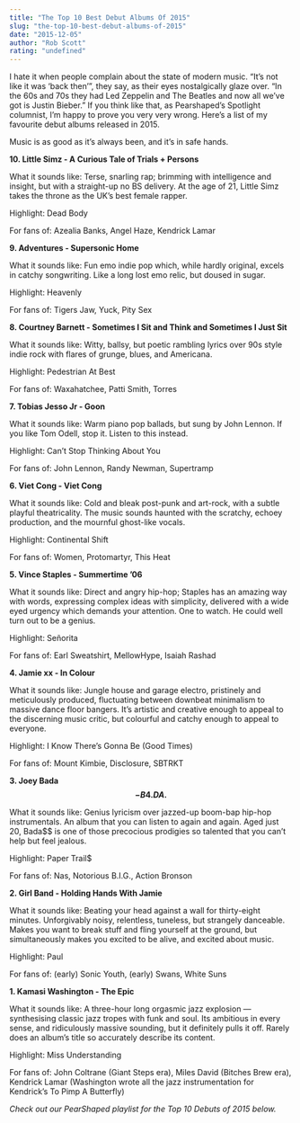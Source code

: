 ```yaml
---
title: "The Top 10 Best Debut Albums Of 2015"
slug: "the-top-10-best-debut-albums-of-2015"
date: "2015-12-05"
author: "Rob Scott"
rating: "undefined"
---
```


I hate it when people complain about the state of modern music. “It’s not like it was ‘back then’”, they say, as their eyes nostalgically glaze over. “In the 60s and 70s they had Led Zeppelin and The Beatles and now all we’ve got is Justin Bieber.” If you think like that, as Pearshaped’s Spotlight columnist, I’m happy to prove you very very wrong. Here’s a list of my favourite debut albums released in 2015.

Music is as good as it’s always been, and it’s in safe hands.

**10\. Little Simz - A Curious Tale of Trials + Persons**

What it sounds like: Terse, snarling rap; brimming with intelligence and insight, but with a straight-up no BS delivery. At the age of 21, Little Simz takes the throne as the UK’s best female rapper.

Highlight: Dead Body

For fans of: Azealia Banks, Angel Haze, Kendrick Lamar

**9\. Adventures - Supersonic Home**

What it sounds like: Fun emo indie pop which, while hardly original, excels in catchy songwriting. Like a long lost emo relic, but doused in sugar.

Highlight: Heavenly

For fans of: Tigers Jaw, Yuck, Pity Sex

**8\. Courtney Barnett - Sometimes I Sit and Think and Sometimes I Just Sit**

What it sounds like: Witty, ballsy, but poetic rambling lyrics over 90s style indie rock with flares of grunge, blues, and Americana.

Highlight: Pedestrian At Best

For fans of: Waxahatchee, Patti Smith, Torres

**7\. Tobias Jesso Jr - Goon**

What it sounds like: Warm piano pop ballads, but sung by John Lennon. If you like Tom Odell, stop it. Listen to this instead.

Highlight: Can’t Stop Thinking About You

For fans of: John Lennon, Randy Newman, Supertramp

**6\. Viet Cong - Viet Cong**

What it sounds like: Cold and bleak post-punk and art-rock, with a subtle playful theatricality. The music sounds haunted with the scratchy, echoey production, and the mournful ghost-like vocals.

Highlight: Continental Shift

For fans of: Women, Protomartyr, This Heat

**5\. Vince Staples - Summertime ’06**

What it sounds like: Direct and angry hip-hop; Staples has an amazing way with words, expressing complex ideas with simplicity, delivered with a wide eyed urgency which demands your attention. One to watch. He could well turn out to be a genius.

Highlight: Señorita

For fans of: Earl Sweatshirt, MellowHype, Isaiah Rashad

**4\. Jamie xx - In Colour**

What it sounds like: Jungle house and garage electro, pristinely and meticulously produced, fluctuating between downbeat minimalism to massive dance floor bangers. It’s artistic and creative enough to appeal to the discerning music critic, but colourful and catchy enough to appeal to everyone.

Highlight: I Know There’s Gonna Be (Good Times)

For fans of: Mount Kimbie, Disclosure, SBTRKT

**3\. Joey Bada$$ - B4.DA.$$**

What it sounds like: Genius lyricism over jazzed-up boom-bap hip-hop instrumentals. An album that you can listen to again and again. Aged just 20, Bada$$ is one of those precocious prodigies so talented that you can’t help but feel jealous.

Highlight: Paper Trail$

For fans of: Nas, Notorious B.I.G., Action Bronson

**2\. Girl Band - Holding Hands With Jamie**

What it sounds like: Beating your head against a wall for thirty-eight minutes. Unforgivably noisy, relentless, tuneless, but strangely danceable. Makes you want to break stuff and fling yourself at the ground, but simultaneously makes you excited to be alive, and excited about music.

Highlight: Paul

For fans of: (early) Sonic Youth, (early) Swans, White Suns

**1\. Kamasi Washington - The Epic**

What it sounds like: A three-hour long orgasmic jazz explosion — synthesising classic jazz tropes with funk and soul. Its ambitious in every sense, and ridiculously massive sounding, but it definitely pulls it off. Rarely does an album’s title so accurately describe its content.

Highlight: Miss Understanding

For fans of: John Coltrane (Giant Steps era), Miles David (Bitches Brew era), Kendrick Lamar (Washington wrote all the jazz instrumentation for Kendrick’s To Pimp A Butterfly)

_Check out our PearShaped playlist for the Top 10 Debuts of 2015 below._
